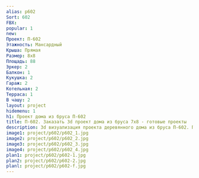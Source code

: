 ```yaml
---
alias: p602
Sort: 602
FBX: 
popular: 1
new: 
Проект: П-602
Этажность: Мансардный
Крыша: Прямая
Размер: 8х8
Площадь: 88
Эркер: 2
Балкон: 1
Кукушка: 2
Гараж: 2
Котельная: 2
Терраса: 1
В чашу: 2
layout: project
hidemenu: 1
h1: Проект дома из бруса П-602
title: П-602. Заказать 3d проект дома из бруса 7х8 - готовые проекты
description: 3d визуализация проекта деревянного дома из бруса П-602. Площадь 88 м2, размер 7х8. Вы можете внести любые изменения в проект.
image1: project/p602/p602_1.jpg
image2: project/p602/p602_2.jpg
image3: project/p602/p602_3.jpg
image4: project/p602/p602_4.jpg
plan1: project/p602/p602-1.jpg
plan2: project/p602/p602-2.jpg
planl: project/p602/p602-f.jpg
---
```

